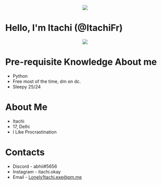 <p align="center">  
<img src="https://media.discordapp.net/attachments/860802917539381268/1040304623292002304/200w.gif">
</p>


# Hello, I'm Itachi (@ItachiFr)

<p align="center">
<img
src = "https://discord.c99.nl/widget/theme-1/493320149315747840.png">
</p>

# Pre-requisite Knowledge About me
- Python </br>
- Free most of the time, dm on dc. </br>
- Sleepy 25/24 </br>

# About Me
- Itachi </br>
- 17, Delhi </br> 
- I Like Procrastination </br>


# Contacts

- Discord - abhii#5656 </br>
- Instagram - itachi.okay</br>
- Email - Lonely1tachi.exe@pm.me </br>

